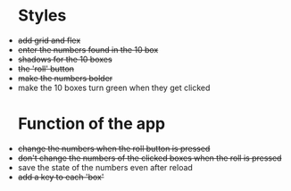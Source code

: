 <ul><h1>Styles</h1>

<li><del>add grid and flex</del></li>
<li><del>enter the numbers found in the 10 box</li></del>
<li><del>shadows for the 10 boxes</li></del>
<li><del>the 'roll' button</li></del>
<li><del>make the numbers bolder</li></del>
<li>make the 10 boxes turn green when they get clicked</li>
</ul>
<ul> 
<h1>Function of the app</h1>
<li><del>change the numbers when the roll button is pressed</del></li>
<li><del>don't change the numbers of the clicked boxes when the roll is pressed</del></li>
<li>save the state of the numbers even after reload</li>
<li><del>add a key to each 'box'</del></li>
</ul>
